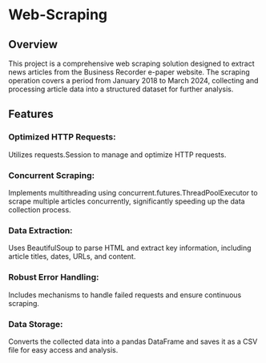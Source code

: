 # Web-Scraping
## Overview
This project is a comprehensive web scraping solution designed to extract news articles from the Business Recorder e-paper website. The scraping operation covers a period from January 2018 to March 2024, collecting and processing article data into a structured dataset for further analysis.
## Features
### Optimized HTTP Requests: 
Utilizes requests.Session to manage and optimize HTTP requests.
### Concurrent Scraping: 
Implements multithreading using concurrent.futures.ThreadPoolExecutor to scrape multiple articles concurrently, significantly speeding up the data collection process.
### Data Extraction: 
Uses BeautifulSoup to parse HTML and extract key information, including article titles, dates, URLs, and content.
### Robust Error Handling: 
Includes mechanisms to handle failed requests and ensure continuous scraping.
### Data Storage: 
Converts the collected data into a pandas DataFrame and saves it as a CSV file for easy access and analysis.
